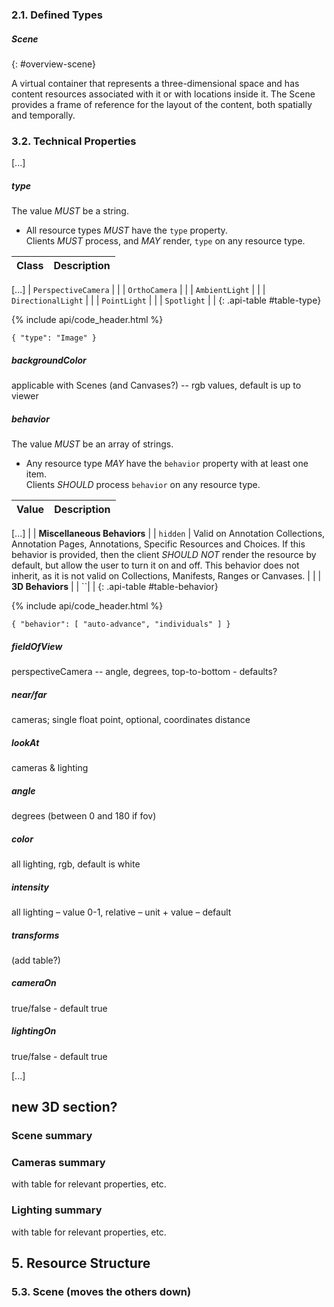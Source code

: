 ### 2.1. Defined Types

##### Scene

{: #overview-scene}

A virtual container that represents a three-dimensional space and has content resources associated with it or with locations inside it. The Scene provides a frame of reference for the layout of the content, both spatially and temporally.

###  3.2. Technical Properties

[...]

##### type

The value _MUST_ be a string.

 * All resource types _MUST_ have the `type` property.<br/>
   Clients _MUST_ process, and _MAY_ render, `type` on any resource type.

| Class         | Description                      |
| ------------- | -------------------------------- |
[...]
| `PerspectiveCamera` |  |
| `OrthoCamera` |  |
| `AmbientLight` |  |
| `DirectionalLight` |  |
| `PointLight` |  |
| `Spotlight` |  |
{: .api-table #table-type}

{% include api/code_header.html %}
``` json-doc
{ "type": "Image" }
```

##### backgroundColor

applicable with Scenes (and Canvases?) -- rgb values, default is up to viewer

##### behavior

The value _MUST_ be an array of strings.

 * Any resource type _MAY_ have the `behavior` property with at least one item.<br/>
   Clients _SHOULD_ process `behavior` on any resource type.

| Value | Description |
| ----- | ----------- |
[...]
| | **Miscellaneous Behaviors** |
| `hidden` | Valid on Annotation Collections, Annotation Pages, Annotations, Specific Resources and Choices. If this behavior is provided, then the client _SHOULD NOT_ render the resource by default, but allow the user to turn it on and off. This behavior does not inherit, as it is not valid on Collections, Manifests, Ranges or Canvases. |
| | **3D Behaviors** |
| ``| |
{: .api-table #table-behavior}

{% include api/code_header.html %}
``` json-doc
{ "behavior": [ "auto-advance", "individuals" ] }
```

##### fieldOfView

perspectiveCamera -- angle, degrees, top-to-bottom - defaults?

##### near/far

cameras; single float point, optional, coordinates distance

##### lookAt

cameras & lighting

##### angle

degrees (between 0 and 180 if fov)

##### color

all lighting, rgb, default is white

##### intensity

all lighting
–	value 0-1, relative
–	unit + value
–	default

##### transforms
(add table?)

##### cameraOn

true/false - default true

##### lightingOn

true/false - default true

[...]

## new 3D section?

### Scene summary

### Cameras summary

with table for relevant properties, etc.

### Lighting summary

with table for relevant properties, etc.

##  5. Resource Structure

###  5.3. Scene (moves the others down)

